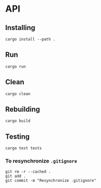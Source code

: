# API

## Installing
    cargo install --path .

## Run
    cargo run

## Clean
    cargo clean

## Rebuilding
    cargo build

## Testing
    cargo test tests


### To resynchronize `.gitignore`
    git rm -r --cached .
    git add .
    git commit -m "Resynchronize .gitignore"


